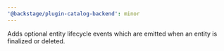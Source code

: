 ```yaml
---
'@backstage/plugin-catalog-backend': minor
---
```


Adds optional entity lifecycle events which are emitted when an entity is finalized or deleted.
